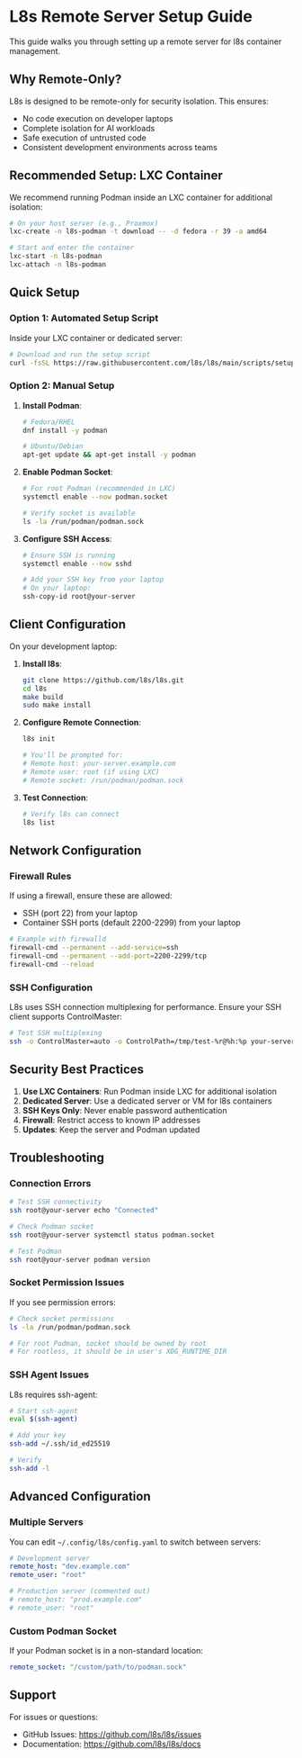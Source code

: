 # L8s Remote Server Setup Guide

This guide walks you through setting up a remote server for l8s container management.

## Why Remote-Only?

L8s is designed to be remote-only for security isolation. This ensures:
- No code execution on developer laptops
- Complete isolation for AI workloads
- Safe execution of untrusted code
- Consistent development environments across teams

## Recommended Setup: LXC Container

We recommend running Podman inside an LXC container for additional isolation:

```bash
# On your host server (e.g., Proxmox)
lxc-create -n l8s-podman -t download -- -d fedora -r 39 -a amd64

# Start and enter the container
lxc-start -n l8s-podman
lxc-attach -n l8s-podman
```

## Quick Setup

### Option 1: Automated Setup Script

Inside your LXC container or dedicated server:

```bash
# Download and run the setup script
curl -fsSL https://raw.githubusercontent.com/l8s/l8s/main/scripts/setup-server.sh | bash
```

### Option 2: Manual Setup

1. **Install Podman**:
   ```bash
   # Fedora/RHEL
   dnf install -y podman
   
   # Ubuntu/Debian
   apt-get update && apt-get install -y podman
   ```

2. **Enable Podman Socket**:
   ```bash
   # For root Podman (recommended in LXC)
   systemctl enable --now podman.socket
   
   # Verify socket is available
   ls -la /run/podman/podman.sock
   ```

3. **Configure SSH Access**:
   ```bash
   # Ensure SSH is running
   systemctl enable --now sshd
   
   # Add your SSH key from your laptop
   # On your laptop:
   ssh-copy-id root@your-server
   ```

## Client Configuration

On your development laptop:

1. **Install l8s**:
   ```bash
   git clone https://github.com/l8s/l8s.git
   cd l8s
   make build
   sudo make install
   ```

2. **Configure Remote Connection**:
   ```bash
   l8s init
   
   # You'll be prompted for:
   # Remote host: your-server.example.com
   # Remote user: root (if using LXC)
   # Remote socket: /run/podman/podman.sock
   ```

3. **Test Connection**:
   ```bash
   # Verify l8s can connect
   l8s list
   ```

## Network Configuration

### Firewall Rules

If using a firewall, ensure these are allowed:
- SSH (port 22) from your laptop
- Container SSH ports (default 2200-2299) from your laptop

```bash
# Example with firewalld
firewall-cmd --permanent --add-service=ssh
firewall-cmd --permanent --add-port=2200-2299/tcp
firewall-cmd --reload
```

### SSH Configuration

L8s uses SSH connection multiplexing for performance. Ensure your SSH client supports ControlMaster:

```bash
# Test SSH multiplexing
ssh -o ControlMaster=auto -o ControlPath=/tmp/test-%r@%h:%p your-server echo "OK"
```

## Security Best Practices

1. **Use LXC Containers**: Run Podman inside LXC for additional isolation
2. **Dedicated Server**: Use a dedicated server or VM for l8s containers
3. **SSH Keys Only**: Never enable password authentication
4. **Firewall**: Restrict access to known IP addresses
5. **Updates**: Keep the server and Podman updated

## Troubleshooting

### Connection Errors

```bash
# Test SSH connectivity
ssh root@your-server echo "Connected"

# Check Podman socket
ssh root@your-server systemctl status podman.socket

# Test Podman
ssh root@your-server podman version
```

### Socket Permission Issues

If you see permission errors:

```bash
# Check socket permissions
ls -la /run/podman/podman.sock

# For root Podman, socket should be owned by root
# For rootless, it should be in user's XDG_RUNTIME_DIR
```

### SSH Agent Issues

L8s requires ssh-agent:

```bash
# Start ssh-agent
eval $(ssh-agent)

# Add your key
ssh-add ~/.ssh/id_ed25519

# Verify
ssh-add -l
```

## Advanced Configuration

### Multiple Servers

You can edit `~/.config/l8s/config.yaml` to switch between servers:

```yaml
# Development server
remote_host: "dev.example.com"
remote_user: "root"

# Production server (commented out)
# remote_host: "prod.example.com"
# remote_user: "root"
```

### Custom Podman Socket

If your Podman socket is in a non-standard location:

```yaml
remote_socket: "/custom/path/to/podman.sock"
```

## Support

For issues or questions:
- GitHub Issues: https://github.com/l8s/l8s/issues
- Documentation: https://github.com/l8s/l8s/docs